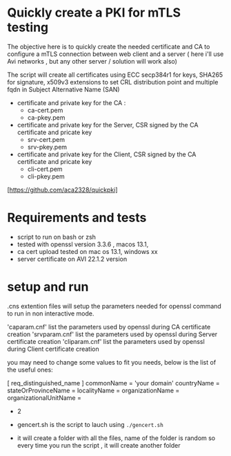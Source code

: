 # Quickly create a PKI for mTLS testing
The objective here is to quickly create the needed certificate and CA to configure a mTLS connection between web client and a server ( here i'll use Avi networks , but any other server / solution will work also)

The script will create all certificates using ECC secp384r1 for keys, SHA265 for signature, x509v3 extensions to set CRL distribution point and multiple fqdn in Subject Alternative Name (SAN)

* certificate and private key for the CA : 
  - ca-cert.pem
  - ca-pkey.pem
* certificate and private key for the Server, CSR signed by the CA certificate and pricate key
  - srv-cert.pem
  - srv-pkey.pem
* certificate and private key for the Client, CSR signed by the CA certificate and pricate key
  - cli-cert.pem
  - cli-pkey.pem

[https://github.com/aca2328/quickpki]

# Requirements and tests

* script to run on bash or zsh
* tested with openssl version 3.3.6 , macos 13.1, 
* ca cert upload tested on mac os 13.1, windows xx
* server certificate on AVI 22.1.2 version


# setup and run

.cns extention files will setup the parameters needed for openssl command to run in non interactive mode.

'caparam.cnf' list the parameters used by openssl during CA certificate creation
'srvparam.cnf' list the parameters used by openssl during Server certificate creation
'cliparam.cnf' list the parameters used by openssl during Client certificate creation



you may need to change some values to fit you needs, below is the  list of the useful ones:

[ req_distinguished_name ]
commonName = 'your domain'
countryName = 
stateOrProvinceName = 
localityName = 
organizationName =
organizationalUnitName =




* 2

* gencert.sh is the script to lauch using `./gencert.sh`
* it will create a folder with all the files, name of the folder is random so every time you run the script , it will create another folder
